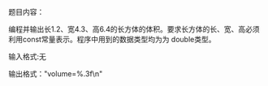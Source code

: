 题目内容：

编程并输出长1.2、宽4.3、高6.4的长方体的体积。要求长方体的长、宽、高必须利用const常量表示。程序中用到的数据类型均为为 double类型。



输入格式:无

输出格式："volume=%.3f\n"